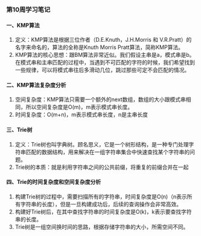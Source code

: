 ### 第10周学习笔记

#### 一、KMP算法

1. 定义：KMP算法是根据三位作者（D.E.Knuth，J.H.Morris 和 V.R.Pratt）的名字来命名的，算法的全称是Knuth Morris Pratt算法，简称KMP算法。
2. KMP算法的核心思想：跟BM算法非常近似。我们假设主串是a，模式串是b。在模式串和主串匹配的过程中，当遇到不可匹配的字符的时候，我们希望找到一些规律，可以将模式串往后多滑动几位，跳过那些可定不会匹配的情况。
   
#### 二、KMP算法复杂度分析

1. 空间复杂度：KMP算法只需要一个额外的next数组，数组的大小跟模式串相同，所以空间复杂度是O(m)，m表示模式串长度。
2. 时间复杂度：O(m+n)，m表示模式串长度，n是主串长度

#### 三、Trie树

1. 定义：Trie树也叫字典树。顾名思义，它是一个树形结构，是一种专门处理字符串匹配的数据结构，用来解决在一组字符串集合中快速查找某个字符串的问题。
2. Trie树的本质：就是利用字符串之间的公共前缀，将重复的前缀合并在一起

#### 四、Trie的时间复杂度和空间复杂度分析

1. 构建Trie树的过程中，需要扫描所有的字符串，时间复杂度是O(n)（n表示所有字符串的长度），但是一旦构建成功后，后续的查询操作会非常高效。
2. 构建好Trie树后，在其中查找字符串的时间复杂度是O(k)，k表示要查找字符串的长度。
3. Trie树是一组空间换时间的思路，根据存储字符串的大小，所需空间不同。

